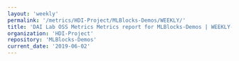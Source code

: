 ```yaml
---
layout: 'weekly'
permalink: '/metrics/HDI-Project/MLBlocks-Demos/WEEKLY/'
title: 'DAI Lab OSS Metrics Metrics report for MLBlocks-Demos | WEEKLY-REPORT-2019-06-02'
organization: 'HDI-Project'
repository: 'MLBlocks-Demos'
current_date: '2019-06-02'
---
```

